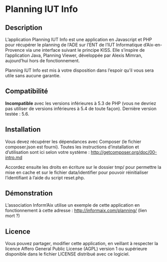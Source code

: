 Planning IUT Info
==========

Description
-------------
L’application Planning IUT Info est une application en Javascript et PHP pour récupérer le planning de l’ADE sur l’ENT de l’IUT Informatique d’Aix-en-Provence via une interface suivant le principe KISS. Elle s’inspire de l’application Java, Planning Viewer, développée par Alexis Mimran, aujourd’hui hors de fonctionnement.

Planning IUT Info est mis à votre disposition dans l’espoir qu’il vous sera utile sans aucune garantie.


Compatibilité
-------------
**Incompatible** avec les versions inférieures à 5.3 de PHP (vous ne devriez pas utiliser de versions inférieures à 5.4 de toute façon). Dernière version testée : 5.6.


Installation
-------------
Vous devez récupérer les dépendances avec Composer (le fichier composer.json est fourni). Toutes les instructions d’installation et d’utilisation sont ici selon votre système : http://getcomposer.org/doc/00-intro.md

Accordez ensuite les droits en écriture sur le dossier tmp/ pour permettre la mise en cache et sur le fichier data/identifier pour pouvoir réinitialiser l’identifiant à l’aide du script reset.php.


Démonstration
-------------
L’association Inform’Aix utilise un exemple de cette application en fonctionnement à cette adresse : http://informaix.com/planning/ (lien mort ?)


Licence
-------------
Vous pouvez partager, modifier cette application, en veillant à respecter la licence Affero General Public License (AGPL) version 1 ou supérieure disponible dans le fichier LICENSE distribué avec ce logiciel.
